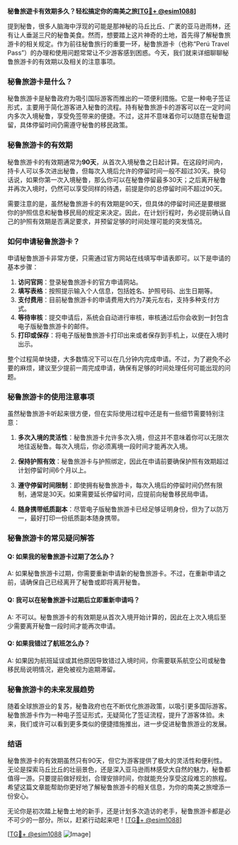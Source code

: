**秘鲁旅遊卡有效期多久？轻松搞定你的南美之旅[[TG💪+ @esim1088](https://t.me/s/esim1088)]**

提到秘鲁，很多人脑海中浮现的可能是那神秘的马丘比丘、广袤的亚马逊雨林，还有让人垂涎三尺的秘鲁美食。然而，想要踏上这片神奇的土地，首先得了解秘鲁旅游卡的相关规定。作为前往秘鲁旅行的重要一环，秘鲁旅游卡（也称“Perú Travel Pass”）的办理和使用问题常常让不少游客感到困惑。今天，我们就来详细聊聊秘鲁旅游卡的有效期以及相关的注意事项。

### 秘鲁旅游卡是什么？

秘鲁旅游卡是秘鲁政府为吸引国际游客而推出的一项便利措施。它是一种电子签证形式，主要用于简化游客进入秘鲁的流程。持有秘鲁旅游卡的游客可以在一定时间内多次入境秘鲁，享受免签带来的便捷。不过，这并不意味着你可以随意在秘鲁逗留，具体停留时间仍需遵守秘鲁的移民政策。

### 秘鲁旅游卡的有效期

秘鲁旅游卡的有效期通常为**90天**，从首次入境秘鲁之日起计算。在这段时间内，持卡人可以多次进出秘鲁，但每次入境后允许的停留时间一般不超过30天。换句话说，如果你第一次入境秘鲁，那么你可以在秘鲁停留最多30天；之后离开秘鲁并再次入境时，仍然可以享受同样的待遇，前提是你的总停留时间不超过90天。

需要注意的是，虽然秘鲁旅游卡的有效期是90天，但具体的停留时间还是要根据你的护照信息和秘鲁移民局的规定来决定。因此，在计划行程时，务必提前确认自己的护照有效期是否满足要求，并预留足够的时间处理可能的突发情况。

### 如何申请秘鲁旅游卡？

申请秘鲁旅游卡非常方便，只需通过官方网站在线填写申请表即可。以下是申请的基本步骤：

1. **访问官网**：登录秘鲁旅游卡的官方申请网站。
2. **填写表格**：按照提示输入个人信息，包括姓名、护照号码、出生日期等。
3. **支付费用**：目前秘鲁旅游卡的申请费用大约为7美元左右，支持多种支付方式。
4. **等待审核**：提交申请后，系统会自动进行审核，审核通过后你会收到一封包含电子版秘鲁旅游卡的邮件。
5. **打印或保存**：将电子版秘鲁旅游卡打印出来或者保存到手机上，以便在入境时出示。

整个过程简单快捷，大多数情况下可以在几分钟内完成申请。不过，为了避免不必要的麻烦，建议至少提前一周完成申请，确保有足够的时间处理任何可能出现的问题。

### 秘鲁旅游卡的使用注意事项

虽然秘鲁旅游卡听起来很方便，但在实际使用过程中还是有一些细节需要特别注意：

1. **多次入境的灵活性**：秘鲁旅游卡允许多次入境，但这并不意味着你可以无限次地往返秘鲁。每次入境后，你必须离境一段时间才能再次入境。
   
2. **保持护照有效**：秘鲁旅游卡与护照绑定，因此在申请前要确保护照有效期超过计划停留时间6个月以上。

3. **遵守停留时间限制**：即使拥有秘鲁旅游卡，每次入境后的停留时间仍然有限制，通常是30天。如果需要延长停留时间，应提前向秘鲁移民局申请。

4. **随身携带纸质副本**：尽管电子版秘鲁旅游卡已经足够证明身份，但为了以防万一，最好打印一份纸质副本随身携带。

### 秘鲁旅游卡的常见疑问解答

#### Q: 如果我的秘鲁旅游卡过期了怎么办？
A: 如果秘鲁旅游卡过期，你需要重新申请新的秘鲁旅游卡。不过，在重新申请之前，请确保自己已经离开了秘鲁或即将离开秘鲁。

#### Q: 我可以在秘鲁旅游卡过期后立即重新申请吗？
A: 不可以。秘鲁旅游卡的有效期是从首次入境开始计算的，因此在上次入境后至少需要离开秘鲁一段时间才能再次申请。

#### Q: 如果我错过了航班怎么办？
A: 如果因为航班延误或其他原因导致错过入境时间，你需要联系航空公司或秘鲁移民局说明情况，避免被视为逾期滞留。

### 秘鲁旅游卡的未来发展趋势

随着全球旅游业的复苏，秘鲁政府也在不断优化旅游政策，以吸引更多国际游客。秘鲁旅游卡作为一种电子签证形式，无疑简化了签证流程，提升了游客体验。未来，我们或许可以看到更多类似的便捷措施推出，进一步促进秘鲁旅游业的发展。

### 结语

秘鲁旅游卡的有效期虽然只有90天，但它为游客提供了极大的灵活性和便利性。无论是探索马丘比丘的壮丽景色，还是深入亚马逊雨林感受大自然的魅力，秘鲁都值得一游。只要提前做好规划，合理安排时间，你就能充分享受这段难忘的旅程。希望这篇文章能帮助你更好地了解秘鲁旅游卡的相关信息，为你的南美之旅增添一份安心。

无论你是初次踏上秘鲁土地的新手，还是计划多次造访的老手，秘鲁旅游卡都是必不可少的一部分。所以，赶紧行动起来吧！[[TG💪+ @esim1088](https://t.me/s/esim1088)]

[[TG💪+ @esim1088](https://t.me/s/esim1088) ![Image](https://i.postimg.cc/4NQfJmqS/Snipaste-2025-05-13-00-14-12.png)]